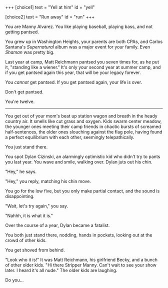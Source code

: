 +++
[choice1]
  text = "Yell at him"
  id = "yell"

[choice2]
  text = "Run away"
  id = "run"
+++

You are Manny Alvarez. You like playing baseball, playing bass, and not
getting pantsed.

You grew up in Washington Heights, your parents are both CPAs, and
Carlos Santana's _Supernatural_ album was a major event for your family.
Even _Shaman_ was pretty big.

Last year at camp, Matt Reichmann pantsed you seven times for, as he put
it, "standing like a wiener." It's only your second year at summer camp,
and if you get pantsed again this year, that will be your legacy forever.

You *cannot* get pantsed. If you get pantsed again, your life is over.

Don't get pantsed.

You're twelve.

---

You get out of your mom's beat up station wagon and breath in the heady
country air. It smells like cut grass and oxygen. Kids swarm center
meadow, the younger ones meeting their camp friends in chaotic bursts
of screamed half-sentences, the older ones slouching against the flag
pole, having found a perfect equilibrium with each other, seemingly
telepathically.

You just stand there.

You spot Dylan Cizinski, an alarmingly optimistic kid who didn't try to
pants you last year. You wave and smile, walking over. Dylan juts out
his chin.

"Hey," he says.

"Hey," you reply, matching his chin move.

You go for the low five, but you only make partial contact, and the
sound is disappointing.

"Wait, let's try again," you say.

"Nahhh, it is what it is."

Over the course of a year, Dylan became a fatalist.

You both just stand there, nodding, hands in pockets, looking out at the
crowd of other kids.

You get shoved from behind.

"Look who it is!" It was Matt Reichmann, his girlfriend Becky, and a
bunch of other older kids. "Hi there Stripper Manny. Can't wait to see
your show later. I heard it's all nude." The older kids are laughing.

Do you…

<!--
Poker
Canoeing
Midnight Swim
Locker Room
Baseball
Talent Show
-->
